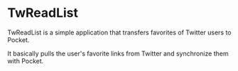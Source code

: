 TwReadList
==========

TwReadList is a simple application that transfers favorites of Twitter users to Pocket.

It basically pulls the user's favorite links from Twitter and synchronize them with Pocket.


